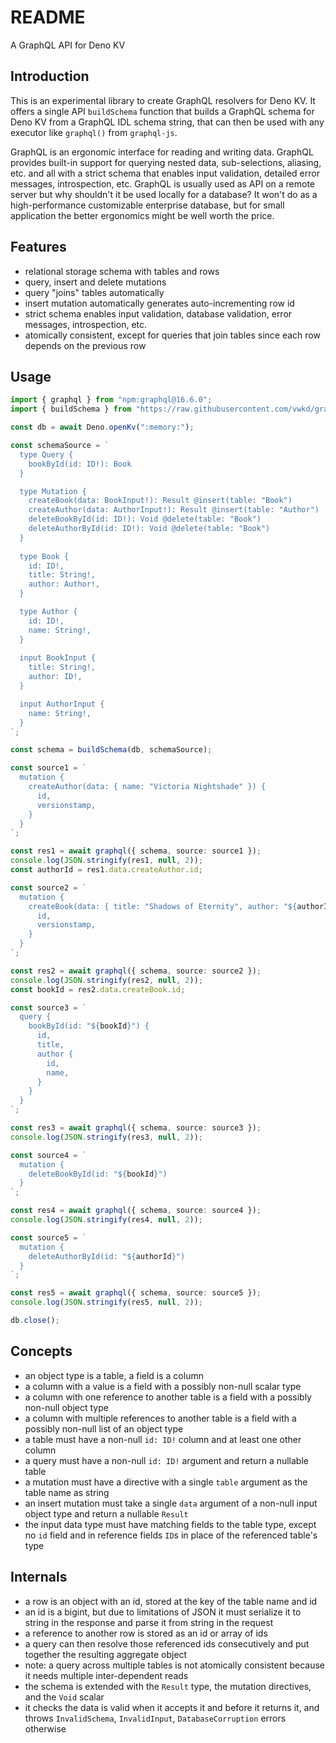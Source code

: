 # README

A GraphQL API for Deno KV



## Introduction

This is an experimental library to create GraphQL resolvers for Deno KV. It offers a single API `buildSchema` function that builds a GraphQL schema for Deno KV from a GraphQL IDL schema string, that can then be used with any executor like `graphql()` from `graphql-js`.

GraphQL is an ergonomic interface for reading and writing data. GraphQL provides built-in support for querying nested data, sub-selections, aliasing, etc. and all with a strict schema that enables input validation, detailed error messages, introspection, etc. GraphQL is usually used as API on a remote server but why shouldn't it be used locally for a database? It won't do as a high-performance customizable enterprise database, but for small application the better ergonomics might be well worth the price.



## Features

- relational storage schema with tables and rows
- query, insert and delete mutations
- query "joins" tables automatically
- insert mutation automatically generates auto-incrementing row id
- strict schema enables input validation, database validation, error messages, introspection, etc.
- atomically consistent, except for queries that join tables since each row depends on the previous row



## Usage

```ts
import { graphql } from "npm:graphql@16.6.0";
import { buildSchema } from "https://raw.githubusercontent.com/vwkd/graphql-denokv/main/src/main.ts";

const db = await Deno.openKv(":memory:");

const schemaSource = `
  type Query {
    bookById(id: ID!): Book
  }

  type Mutation {
    createBook(data: BookInput!): Result @insert(table: "Book")
    createAuthor(data: AuthorInput!): Result @insert(table: "Author")
    deleteBookById(id: ID!): Void @delete(table: "Book")
    deleteAuthorById(id: ID!): Void @delete(table: "Book")
  }
  
  type Book {
    id: ID!,
    title: String!,
    author: Author!,
  }

  type Author {
    id: ID!,
    name: String!,
  }
  
  input BookInput {
    title: String!,
    author: ID!,
  }

  input AuthorInput {
    name: String!,
  }
`;

const schema = buildSchema(db, schemaSource);

const source1 = `
  mutation {
    createAuthor(data: { name: "Victoria Nightshade" }) {
      id,
      versionstamp,
    }
  }
`;

const res1 = await graphql({ schema, source: source1 });
console.log(JSON.stringify(res1, null, 2));
const authorId = res1.data.createAuthor.id;

const source2 = `
  mutation {
    createBook(data: { title: "Shadows of Eternity", author: "${authorId}" }) {
      id,
      versionstamp,
    }
  }
`;

const res2 = await graphql({ schema, source: source2 });
console.log(JSON.stringify(res2, null, 2));
const bookId = res2.data.createBook.id;

const source3 = `
  query {
    bookById(id: "${bookId}") {
      id,
      title,
      author {
        id,
        name,
      }
    }
  }
`;

const res3 = await graphql({ schema, source: source3 });
console.log(JSON.stringify(res3, null, 2));

const source4 = `
  mutation {
    deleteBookById(id: "${bookId}")
  }
`;

const res4 = await graphql({ schema, source: source4 });
console.log(JSON.stringify(res4, null, 2));

const source5 = `
  mutation {
    deleteAuthorById(id: "${authorId}")
  }
`;

const res5 = await graphql({ schema, source: source5 });
console.log(JSON.stringify(res5, null, 2));

db.close();
```



## Concepts

- an object type is a table, a field is a column
- a column with a value is a field with a possibly non-null scalar type
- a column with one reference to another table is a field with a possibly non-null object type
- a column with multiple references to another table is a field with a possibly non-null list of an object type
- a table must have a non-null `id: ID!` column and at least one other column
- a query must have a non-null `id: ID!` argument and return a nullable table
- a mutation must have a directive with a single `table` argument as the table name as string
- an insert mutation must take a single `data` argument of a non-null input object type and return a nullable `Result`
- the input data type must have matching fields to the table type, except no `id` field and in reference fields `ID`s in place of the referenced table's type



## Internals

- a row is an object with an id, stored at the key of the table name and id
- an id is a bigint, but due to limitations of JSON it must serialize it to string in the response and parse it from string in the request
- a reference to another row is stored as an id or array of ids
- a query can then resolve those referenced ids consecutively and put together the resulting aggregate object
- note: a query across multiple tables is not atomically consistent because it needs multiple inter-dependent reads
- the schema is extended with the `Result` type, the mutation directives, and the `Void` scalar
- it checks the data is valid when it accepts it and before it returns it, and throws `InvalidSchema`, `InvalidInput`, `DatabaseCorruption` errors otherwise
